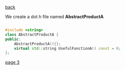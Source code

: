 [back](./page01.md)

We create a dot h file named **AbstractProductA**

```cpp

#include <string>
class AbstractProductA {
public:
    AbstractProductA(){};
    virtual std::string UsefulFunctionA() const = 0;
};

```

[page 3](./page03.md)
